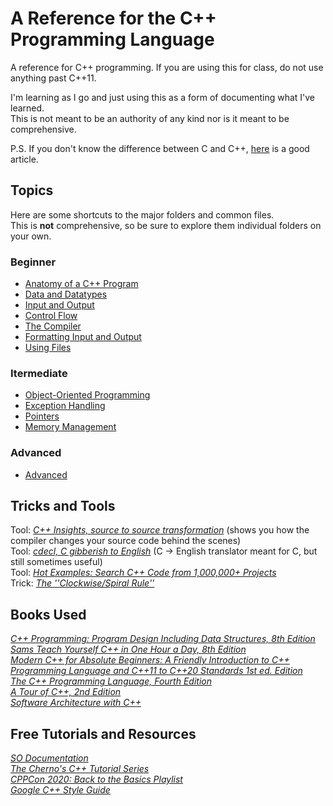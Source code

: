 # A Reference for the C++ Programming Language
A reference for C++ programming. If you are using this for class, do not use anything past C++11.

I'm learning as I go and just using this as a form of documenting what I've learned. <br />
This is not meant to be an authority of any kind nor is it meant to be comprehensive.

P.S. If you don't know the difference between C and C++, [here](https://hackr.io/blog/difference-between-c-and-cplusplus) is a good article.

## Topics
Here are some shortcuts to the major folders and common files. <br />
This is **not** comprehensive, so be sure to explore them individual folders on your own. <br />

### Beginner
- [Anatomy of a C++ Program](https://github.com/EthanC2/Notes-and-Writeups/blob/main/C%2B%2B/Anatomy%20of%20a%20C%2B%2B%20Program.md)
- [Data and Datatypes](https://github.com/EthanC2/Notes-and-Writeups/tree/main/C%2B%2B/Data%20and%20Data%20Types)
- [Input and Output](https://github.com/EthanC2/Notes-and-Writeups/tree/main/C%2B%2B/Input%20and%20Output)
- [Control Flow](https://github.com/EthanC2/Notes-and-Writeups/tree/main/C%2B%2B/Control%20Flow)
- [The Compiler](https://github.com/EthanC2/Notes-and-Writeups/tree/main/C%2B%2B/The%20Compiler)
- [Formatting Input and Output](https://github.com/EthanC2/Notes-and-Writeups/blob/main/C%2B%2B/Input%20and%20Output/iomanip.md)
- [Using Files](https://github.com/EthanC2/Notes-and-Writeups/blob/main/C%2B%2B/Input%20and%20Output/File%20Input%20and%20Output.md)

### Itermediate
- [Object-Oriented Programming](https://github.com/EthanC2/Notes-and-Writeups/tree/main/C%2B%2B/Object-Oriented%20Programming)
- [Exception Handling](https://github.com/EthanC2/Notes-and-Writeups/tree/main/C%2B%2B/Exception%20Handling)
- [Pointers](https://github.com/EthanC2/Notes-and-Writeups/blob/main/C%2B%2B/Data%20and%20Data%20Types/Pointers.md)
- [Memory Management](https://github.com/EthanC2/Notes-and-Writeups/tree/main/C%2B%2B/Memory%20Management)

### Advanced
- [Advanced](https://github.com/EthanC2/Notes-and-Writeups/tree/main/C%2B%2B/Advanced)


## Tricks and Tools
Tool: [_C++ Insights, source to source transformation_](https://cppinsights.io/) (shows you how the compiler changes your source code behind the scenes) <br />
Tool: [_cdecl, C gibberish to English_](https://cdecl.org/) (C -> English translator meant for C, but still sometimes useful) <br />
Tool: [_Hot Examples: Search C++ Code from 1,000,000+ Projects_]() <br />
Trick: [_The ''Clockwise/Spiral Rule''_](http://c-faq.com/decl/spiral.anderson.html) <br />

## Books Used
[_C++ Programming: Program Design Including Data Structures, 8th Edition_](https://www.amazon.com/Programming-Program-Design-Including-Structures/dp/1337117560) <br />
[_Sams Teach Yourself C++ in One Hour a Day, 8th Edition_](https://www.amazon.com/One-Hour-Sams-Teach-Yourself/dp/0789757745) <br />
[_Modern C++ for Absolute Beginners: A Friendly Introduction to C++ Programming Language and C++11 to C++20 Standards 1st ed. Edition_](https://www.amazon.com/Modern-Absolute-Beginners-Introduction-Programming/dp/1484260465) <br />
[_The C++ Programming Language, Fourth Edition_](https://www.amazon.com/C-Programming-Language-4th/dp/0321563840) <br />
[_A Tour of C++, 2nd Edition_](https://www.amazon.com/Tour-2nd-Depth-Bjarne-Stroustrup/dp/0134997832) <br />
[_Software Architecture with C++_](https://www.amazon.com/Software-Architecture-effective-architecture-techniques/dp/1838554599) <br />

## Free Tutorials and Resources
[_SO Documentation_](https://sodocumentation.net/cplusplus) <br />
[_The Cherno's C++ Tutorial Series_](https://www.youtube.com/watch?v=18c3MTX0PK0&list=PLlrATfBNZ98dudnM48yfGUldqGD0S4FFb) <br />
[_CPPCon 2020: Back to the Basics Playlist_](https://www.youtube.com/watch?v=ZAji7PkXaKY&list=PLHTh1InhhwT5o3GwbFYy3sR7HDNRA353e) <br />
[_Google C++ Style Guide_](https://google.github.io/styleguide/cppguide.html) <br />
